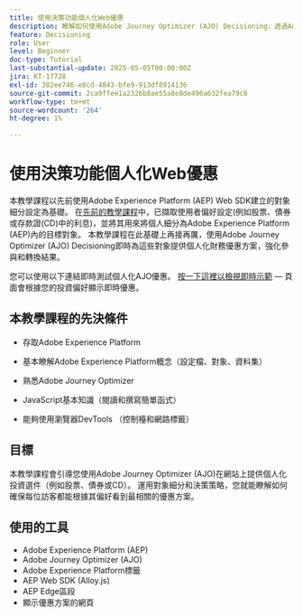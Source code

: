 ```yaml
---
title: 使用決策功能個人化Web優惠
description: 瞭解如何使用Adobe Journey Optimizer (AJO) Decisioning，透過Adobe Experience Platform (AEP)內建的受眾細分在網頁上提供個人化優惠。
feature: Decisioning
role: User
level: Beginner
doc-type: Tutorial
last-substantial-update: 2025-05-05T00:00:00Z
jira: KT-17728
exl-id: 382ee746-e8cd-4843-bfe9-913df8914136
source-git-commit: 2ca9ffee1a2326b8ae55a8e8de496a632fea79c8
workflow-type: tm+mt
source-wordcount: '264'
ht-degree: 1%

---
```


# 使用決策功能個人化Web優惠

本教學課程以先前使用Adobe Experience Platform (AEP) Web SDK建立的對象細分設定為基礎。 在[先前的教學課程](https://experienceleague.adobe.com/en/docs/journey-optimizer-learn/create-audiences-using-web-sdk/introduction)中，已擷取使用者偏好設定(例如股票、債券或存款證(CD)中的利息)，並將其用來將個人細分為Adobe Experience Platform (AEP)內的目標對象。 本教學課程在此基礎上再接再厲，使用Adobe Journey Optimizer (AJO) Decisioning即時為這些對象提供個人化財務優惠方案，強化參與和轉換結果。

您可以使用以下連結即時測試個人化AJO優惠。
[按一下這裡以檢視即時示範](https://gbedekar489.github.io/finwise/welcome.html) — 頁面會根據您的投資偏好顯示即時優惠。

## 本教學課程的先決條件

* 存取Adobe Experience Platform

* 基本瞭解Adobe Experience Platform概念（設定檔、對象、資料集）

* 熟悉Adobe Journey Optimizer

* JavaScript基本知識（閱讀和撰寫簡單函式）

* 能夠使用瀏覽器DevTools （控制檯和網路標籤）


## 目標

本教學課程會引導您使用Adobe Journey Optimizer (AJO)在網站上提供個人化投資選件（例如股票、債券或CD）。 運用對象細分和決策策略，您就能瞭解如何確保每位訪客都能根據其偏好看到最相關的優惠方案。

## 使用的工具

* Adobe Experience Platform (AEP)
* Adobe Journey Optimizer (AJO)
* Adobe Experience Platform標籤
* AEP Web SDK (Alloy.js)
* AEP Edge區段
* 顯示優惠方案的網頁
